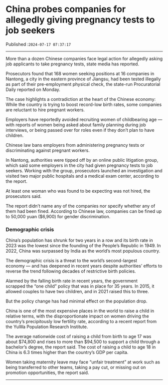 # China probes companies for allegedly giving pregnancy tests to job seekers

Published :`2024-07-17 07:37:17`

---

More than a dozen Chinese companies face legal action for allegedly asking job applicants to take pregnancy tests, state media has reported.

Prosecutors found that 168 women seeking positions at 16 companies in Nantong, a city in the eastern province of Jiangsu, had been tested illegally as part of their pre-employment physical check, the state-run Procuratorial Daily reported on Monday.

The case highlights a contradiction at the heart of the Chinese economy: While the country is trying to boost record-low birth rates, some companies are reluctant to hire pregnant workers.

Employers have reportedly avoided recruiting women of childbearing age — with reports of women being asked about family planning during job interviews, or being passed over for roles even if they don’t plan to have children.

Chinese law bans employers from administering pregnancy tests or discriminating against pregnant workers.

In Nantong, authorities were tipped off by an online public litigation group, which said some employers in the city had given pregnancy tests to job seekers. Working with the group, prosecutors launched an investigation and visited two major public hospitals and a medical exam center, according to the report.

At least one woman who was found to be expecting was not hired, the prosecutors said.

The report didn’t name any of the companies nor specify whether any of them had been fined. According to Chinese law, companies can be fined up to 50,000 yuan ($6,900) for gender discrimination.

### Demographic crisis

China’s population has shrunk for two years in a row and its birth rate in 2023 was the lowest since the founding of the People’s Republic in 1949. In 2022, China was surpassed by India as the world’s most populous country.

The demographic crisis is a threat to the world’s second-largest economy — and has deepened in recent years despite authorities’ efforts to reverse the trend following decades of restrictive birth policies.

Alarmed by the falling birth rate in recent years, the government scrapped the “one child” policy that was in place for 35 years. In 2015, it allowed couples to have two children, and in 2021 raised this to three.

But the policy change has had minimal effect on the population drop.

China is one of the most expensive places in the world to raise a child in relative terms, with the disproportionate impact on women driving the country’s precipitously low fertility rate, according to a recent report from the YuWa Population Research Institute.

The average nationwide cost of raising a child from birth to age 17 was about $74,800 and rises to more than $94,500 to support a child through a bachelor’s degree, the report said. The cost of raising a child to age 18 in China is 6.3 times higher than the country’s GDP per capita.

Women taking maternity leave may face “unfair treatment” at work such as being transferred to other teams, taking a pay cut, or missing out on promotion opportunities, the report said.

---

